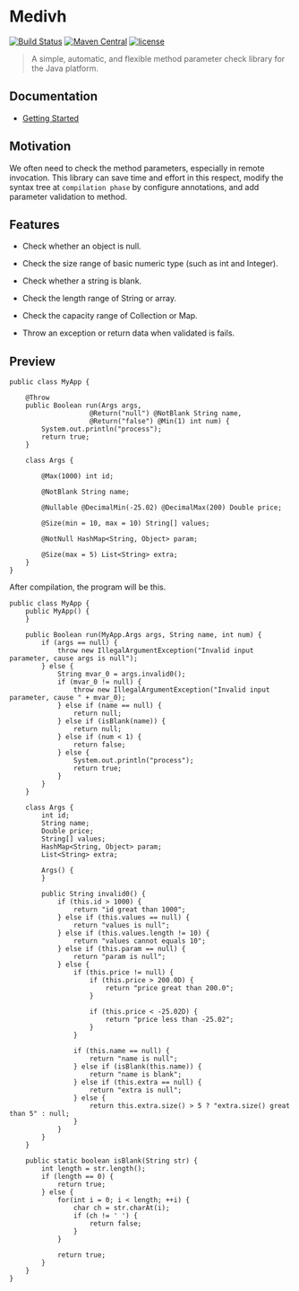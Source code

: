 # Medivh

[![Build Status](https://travis-ci.org/moyada/medivh.svg?branch=master)](https://travis-ci.org/moyada/medivh)
[![Maven Central](https://maven-badges.herokuapp.com/maven-central/io.github.moyada/medivh/badge.svg)](https://maven-badges.herokuapp.com/maven-central/io.github.moyada/medivh)
[![license](https://img.shields.io/hexpm/l/plug.svg)](https://github.com/moyada/medivh/blob/master/LICENSE)

> A simple, automatic, and flexible method parameter check library for the Java platform.

## Documentation

* [Getting Started](https://moyada.github.io/medivh/)

## Motivation

We often need to check the method parameters, especially in remote invocation.
This library can save time and effort in this respect, modify the syntax tree at `compilation phase` by configure annotations, and add parameter validation to method.

## Features

* Check whether an object is null.

* Check the size range of basic numeric type (such as int and Integer).

* Check whether a string is blank.

* Check the length range of String or array.

* Check the capacity range of Collection or Map.

* Throw an exception or return data when validated is fails.

## Preview

```
public class MyApp {

    @Throw
    public Boolean run(Args args,
                    @Return("null") @NotBlank String name,
                    @Return("false") @Min(1) int num) {
        System.out.println("process");
        return true;
    }

    class Args {

        @Max(1000) int id;

        @NotBlank String name;

        @Nullable @DecimalMin(-25.02) @DecimalMax(200) Double price;

        @Size(min = 10, max = 10) String[] values;

        @NotNull HashMap<String, Object> param;

        @Size(max = 5) List<String> extra;
    }
}
```

After compilation, the program will be this.

```
public class MyApp {
    public MyApp() {
    }

    public Boolean run(MyApp.Args args, String name, int num) {
        if (args == null) {
            throw new IllegalArgumentException("Invalid input parameter, cause args is null");
        } else {
            String mvar_0 = args.invalid0();
            if (mvar_0 != null) {
                throw new IllegalArgumentException("Invalid input parameter, cause " + mvar_0);
            } else if (name == null) {
                return null;
            } else if (isBlank(name)) {
                return null;
            } else if (num < 1) {
                return false;
            } else {
                System.out.println("process");
                return true;
            }
        }
    }

    class Args {
        int id;
        String name;
        Double price;
        String[] values;
        HashMap<String, Object> param;
        List<String> extra;

        Args() {
        }

        public String invalid0() {
            if (this.id > 1000) {
                return "id great than 1000";
            } else if (this.values == null) {
                return "values is null";
            } else if (this.values.length != 10) {
                return "values cannot equals 10";
            } else if (this.param == null) {
                return "param is null";
            } else {
                if (this.price != null) {
                    if (this.price > 200.0D) {
                        return "price great than 200.0";
                    }

                    if (this.price < -25.02D) {
                        return "price less than -25.02";
                    }
                }

                if (this.name == null) {
                    return "name is null";
                } else if (isBlank(this.name)) {
                    return "name is blank";
                } else if (this.extra == null) {
                    return "extra is null";
                } else {
                    return this.extra.size() > 5 ? "extra.size() great than 5" : null;
                }
            }
        }
    }
    
    public static boolean isBlank(String str) {
        int length = str.length();
        if (length == 0) {
            return true;
        } else {
            for(int i = 0; i < length; ++i) {
                char ch = str.charAt(i);
                if (ch != ' ') {
                    return false;
                }
            }
    
            return true;
        }
    }
}
```
